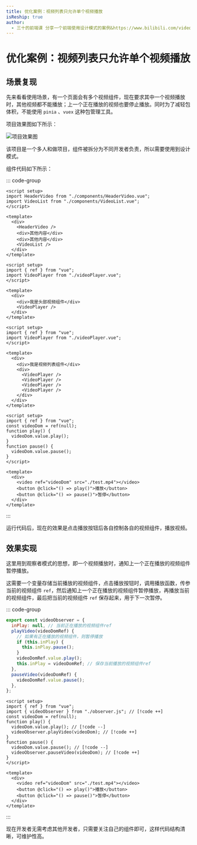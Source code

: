 ```yaml
---
title: 优化案例：视频列表只允许单个视频播放
isReship: true
author:
  - 三十的前端课 分享一个前端使用设计模式的案例&https://www.bilibili.com/video/BV1PD5MzHE4d
---
```


# 优化案例：视频列表只允许单个视频播放

## 场景复现

先来看看使用场景，有一个页面会有多个视频组件，现在要求其中一个视频播放时，其他视频都不能播放；上一个正在播放的视频也要停止播放。同时为了减轻包体积，不能使用 `pinia` 、`vuex` 这种包管理工具。

项目效果图如下所示：

![项目效果图](https://pic1.imgdb.cn/item/687749b058cb8da5c8b816e8.png)

该项目是一个多人和做项目，组件被拆分为不同开发者负责，所以需要使用到设计模式。

组件代码如下所示：

::: code-group

```vue [App.vue]
<script setup>
import HeaderVideo from "./components/HeaderVideo.vue";
import VideoList from "./components/VideoList.vue";
</script>

<template>
  <div>
    <HeaderVideo />
    <div>其他内容</div>
    <div>其他内容</div>
    <VideoList />
  </div>
</template>
```

```vue [HeaderVideo.vue]
<script setup>
import { ref } from "vue";
import VideoPlayer from "./videoPlayer.vue";
</script>

<template>
  <div>
    <div>我是头部视频组件</div>
    <VideoPlayer />
  </div>
</template>
```

```vue [VideoList.vue]
<script setup>
import { ref } from "vue";
import VideoPlayer from "./videoPlayer.vue";
</script>

<template>
  <div>
    <div>我是视频列表组件</div>
    <div>
      <VideoPlayer />
      <VideoPlayer />
      <VideoPlayer />
      <VideoPlayer />
    </div>
  </div>
</template>
```

```vue [VideoPlayer.vue]
<script setup>
import { ref } from "vue";
const videoDom = ref(null);
function play() {
  videoDom.value.play();
}
function pause() {
  videoDom.value.pause();
}
</script>

<template>
  <div>
    <video ref="videoDom" src="./test.mp4"></video>
    <button @click="() => play()">播放</button>
    <button @click="() => pause()">暂停</button>
  </div>
</template>
```

:::

运行代码后，现在的效果是点击播放按钮后各自控制各自的视频组件，播放视频。

## 效果实现

这里用到观察者模式的思想，即一个视频播放时，通知上一个正在播放的视频组件暂停播放。

这需要一个变量存储当前播放的视频组件，点击播放按钮时，调用播放函数，传参当前的视频组件 `ref`，然后通知上一个正在播放的视频组件暂停播放，再播放当前的视频组件，最后把当前的视频组件 `ref` 保存起来，用于下一次暂停。

::: code-group

```js [observer.js]
export const videoObserver = {
  inPlay: null, // 当前正在播放的视频组件ref
  playVideo(videoDomRef) {
    // 如果有正在播放的视频组件，则暂停播放
    if (this.inPlay) {
      this.inPlay.pause();
    }
    videoDomRef.value.play();
    this.inPlay = videoDomRef; // 保存当前播放的视频组件ref
  },
  pauseVideo(videoDomRef) {
    videoDomRef.value.pause();
  },
};
```

```vue [VideoPlayer.vue]
<script setup>
import { ref } from "vue";
import { videoObserver } from "./observer.js"; // [!code ++]
const videoDom = ref(null);
function play() {
  videoDom.value.play(); // [!code --]
  videoObserver.playVideo(videoDom); // [!code ++]
}
function pause() {
  videoDom.value.pause(); // [!code --]
  videoObserver.pauseVideo(videoDom); // [!code ++]
}
</script>

<template>
  <div>
    <video ref="videoDom" src="./test.mp4"></video>
    <button @click="() => play()">播放</button>
    <button @click="() => pause()">暂停</button>
  </div>
</template>
```

:::

现在开发者无需考虑其他开发者，只需要关注自己的组件即可，这样代码结构清晰，可维护性高。
